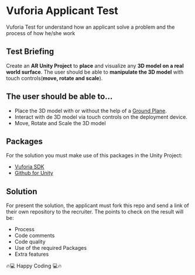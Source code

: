 # Vuforia Applicant Test

Vuforia Test for understand how an applicant solve a problem and the process of how he/she work


## Test Briefing

Create an **AR Unity Project** to **place** and visualize any **3D model on a real world surface**. The user should be able to **manipulate the 3D model** with touch controls(**move, rotate and scale**).


## The user should be able to...

- Place the 3D model with or without the help of a [Ground Plane](https://library.vuforia.com/content/vuforia-library/en/articles/Solution/ground-plane-guide.html).
- Interact with de 3D model via touch controls on the deployment device.
- Move, Rotate and Scale the 3D model


## Packages

For the solution you must make use of this packages in the Unity Project: 

- [Vuforia SDK](https://library.vuforia.com)
- [Github for Unity](https://unity.github.com/)


## Solution

For present the solution, the applicant must fork this repo and send a link of their own repository to the recruiter. The points to check on the result will be:

- Process
- Code comments
- Code quality
- Use of the required Packages
- Extra features


🔥💻 Happy Coding 💻🔥

